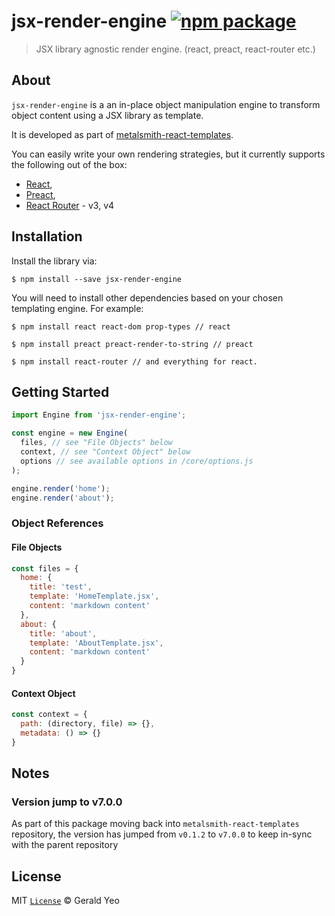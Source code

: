 # jsx-render-engine [![npm package][npm-badge]][npm-link]

> JSX library agnostic render engine. (react, preact, react-router etc.)

## About

`jsx-render-engine` is a an in-place object manipulation engine to transform object content using a JSX library as template.

It is developed as part of [metalsmith-react-templates](https://github.com/yeojz/metalsmith-react-templates).

You can easily write your own rendering strategies, but it currently supports the following out of the box:

-   [React](https://facebook.github.io/react/),
-   [Preact](https://www.npmjs.com/package/preact),
-   [React Router](https://www.npmjs.com/package/react-router) - v3, v4

## Installation

Install the library via:

```
$ npm install --save jsx-render-engine
```

You will need to install other dependencies based on your chosen templating engine. For example:

```
$ npm install react react-dom prop-types // react

$ npm install preact preact-render-to-string // preact

$ npm install react-router // and everything for react.
```

## Getting Started

```js
import Engine from 'jsx-render-engine';

const engine = new Engine(
  files, // see "File Objects" below
  context, // see "Context Object" below
  options // see available options in /core/options.js
);

engine.render('home');
engine.render('about');
```

### Object References

#### File Objects

```js
const files = {
  home: {
    title: 'test',
    template: 'HomeTemplate.jsx',
    content: 'markdown content'
  },
  about: {
    title: 'about',
    template: 'AboutTemplate.jsx',
    content: 'markdown content'
  }
}
```

#### Context Object

```js
const context = {
  path: (directory, file) => {},
  metadata: () => {}
}
```

## Notes

### Version jump to v7.0.0

As part of this package moving back into `metalsmith-react-templates` repository, the version has jumped from `v0.1.2` to `v7.0.0` to keep in-sync with the parent repository

## License

MIT [`License`](/LICENSE) © Gerald Yeo

[npm-badge]: https://img.shields.io/npm/v/jsx-render-engine.svg?style=flat-square
[npm-link]: https://www.npmjs.com/package/jsx-render-engine.svg
